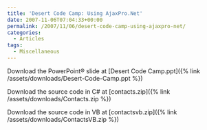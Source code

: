 ```yaml
---
title: 'Desert Code Camp: Using AjaxPro.Net'
date: 2007-11-06T07:04:33+00:00
permalink: /2007/11/06/desert-code-camp-using-ajaxpro-net/
categories:
  - Articles
tags:
  - Miscellaneous
---
```

Download the PowerPoint® slide at [Desert Code Camp.ppt]({% link /assets/downloads/Desert-Code-Camp.ppt %})

Download the source code in C# at [contacts.zip]({% link /assets/downloads/Contacts.zip %})

Download the source code in VB at [contactsvb.zip]({% link /assets/downloads/ContactsVB.zip %})